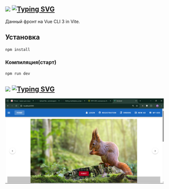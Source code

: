 <h2>  <img src="https://i.giphy.com/media/v1.Y2lkPTc5MGI3NjExenNrbjdva3c4ZHdvaWw4dzB1dmt1ZWI2eWg0ZHFhb2IwcW93cm5laCZlcD12MV9pbnRlcm5hbF9naWZfYnlfaWQmY3Q9cw/iOFSGSk5W7GoDUo92p/giphy.gif" width="160px"/> <a href="https://git.io/typing-svg"><img src="https://readme-typing-svg.herokuapp.com?font=Abril+Fatface&size=30&pause=100&color=000000&background=E17F0439&vCenter=true&width=300&height=40&lines=yasya_vue_marketplace_project" alt="Typing SVG" /></a> </h2>

Данный фронт на  Vue CLI 3 in Vite.
## Установка
```sh
npm install
```
### Компиляция(старт)
```sh
npm run dev
```

<h2>  <img src="https://i.giphy.com/media/v1.Y2lkPTc5MGI3NjExenNrbjdva3c4ZHdvaWw4dzB1dmt1ZWI2eWg0ZHFhb2IwcW93cm5laCZlcD12MV9pbnRlcm5hbF9naWZfYnlfaWQmY3Q9cw/iOFSGSk5W7GoDUo92p/giphy.gif" width="160px"/> <a href="https://git.io/typing-svg"><img src="https://readme-typing-svg.herokuapp.com?font=Abril+Fatface&size=30&pause=100&color=000000&background=E17F0439&vCenter=true&width=300&height=40&lines=View" alt="Typing SVG" /></a> </h2>

<p>
  <img src="https://github.com/yaroslavagrebeneva/marketplace_project/blob/3f8c4a25c6b0e29a65eb77595615a361d1eb5f5b/Screenshot_1.png" width="700px"/>
</p>
